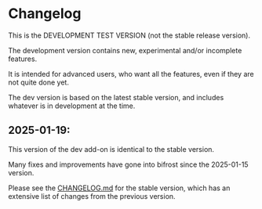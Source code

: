 # Changelog

This is the DEVELOPMENT TEST VERSION (not the stable release version).

The development version contains new, experimental and/or incomplete features.

It is intended for advanced users, who want all the features, even if they are
not quite done yet.

The dev version is based on the latest stable version, and includes whatever is
in development at the time.

## 2025-01-19:

This version of the dev add-on is identical to the stable version.

Many fixes and improvements have gone into bifrost since the 2025-01-15 version.

Please see the
[CHANGELOG.md](https://github.com/chrivers/bifrost-hassio/blob/master/bifrost/CHANGELOG.md)
for the stable version, which has an extensive list of changes from the previous
version.
